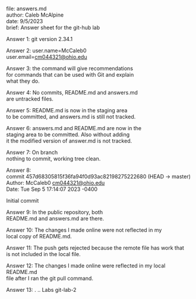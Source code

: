 file: answers.md  
author: Caleb McAlpine  
date: 9/5/2023  
brief: Answer sheet for the git-hub lab  
  
Answer 1: git version 2.34.1  
  
Answer 2:  user.name=McCaleb0  
user.email=cm044321@ohio.edu  
  
Answer 3: the command will give recommendations  
for commands that can be used with Git and explain  
what they do.  
  
Answer 4: No commits, README.md and answers.md  
are untracked files.  
  
Answer 5: README.md is now in the staging area  
to be committed, and answers.md is still not tracked.  
  
Answer 6: answers.md and README.md are now in the  
staging area to be committed. Also without adding  
it the modified version of answer.md is not tracked.   
  
Answer 7: On branch  
nothing to commit, working tree clean.  
  
Answer 8:  
commit 457d68305815f36fa94f0d93ac82198275222680 (HEAD -> master)  
Author: McCaleb0 <cm044321@ohio.edu>  
Date: Tue Sep 5 17:14:07 2023 -0400  
  
Initial commit  
  
Answer 9: In the public repository, both  
README.md and answers.md are there.  
  
Answer 10: The changes I made online were not reflected in my  
local copy of README.md.  
  
Answer 11: The push gets rejected because the remote file has work that  
is not included in the local file.  
  
Answer 12: The changes I made online were reflected in my local README.md  
file after I ran the git pull command.  
  
Answer 13: .  ..  Labs  git-lab-2  